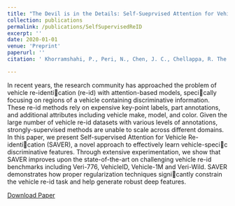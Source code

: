 ```yaml
---
title: "The Devil is in the Details: Self-Sueprvised Attention for Vehicle Re-ID"
collection: publications
permalink: /publications/SelfSupervisedReID
excerpt: ''
date: 2020-01-01
venue: 'Preprint'
paperurl: ''
citation: ' Khorramshahi, P., Peri, N., Chen, J. C., Chellappa, R. The Devil is in the Details: Self-Sueprvised Attention for Vehicle Re-ID'

---
```

In recent years, the research community has approached the problem of vehicle re-identication (re-id) with attention-based models, specically focusing on regions of a vehicle containing discriminative information. These re-id methods rely on expensive key-point labels, part annotations, and additional attributes including vehicle make, model, and color. Given the large number of vehicle re-id datasets with various levels of annotations, strongly-supervised methods are unable to scale across different domains. In this paper, we present Self-supervised Attention for Vehicle Re-identication (SAVER), a novel approach to effectively learn vehicle-specic discriminative features. Through extensive experimentation, we show that SAVER improves upon the state-of-the-art on challenging vehicle re-id benchmarks including Veri-776, VehicleID, Vehicle-1M and Veri-Wild. SAVER demonstrates how proper regularization techniques signicantly constrain the vehicle re-id task and help generate robust deep features.

[Download Paper](http://neeharperi.github.io/files/SelfSupervisedReID.pdf)